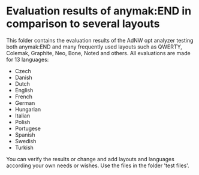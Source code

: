 # Evaluation results of anymak:END in comparison to several layouts

This folder contains the evaluation results of the AdNW opt analyzer testing both anymak:END and many frequently used layouts such as QWERTY, Colemak, Graphite, Neo, Bone, Noted and others. All evaluations are made for 13 languages: 

* Czech
* Danish
* Dutch
* English
* French
* German
* Hungarian
* Italian
* Polish
* Portugese
* Spanish
* Swedish
* Turkish

You can verify the results or change and add layouts and languages according your own needs or wishes. Use the files in the folder 'test files'.
